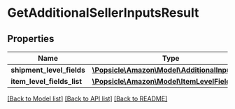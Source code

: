 # GetAdditionalSellerInputsResult

## Properties
Name | Type | Description | Notes
------------ | ------------- | ------------- | -------------
**shipment_level_fields** | [**\Popsicle\Amazon\Model\AdditionalInputsList**](AdditionalInputsList.md) |  | [optional] 
**item_level_fields_list** | [**\Popsicle\Amazon\Model\ItemLevelFieldsList**](ItemLevelFieldsList.md) |  | [optional] 

[[Back to Model list]](../../README.md#documentation-for-models) [[Back to API list]](../../README.md#documentation-for-api-endpoints) [[Back to README]](../../README.md)


